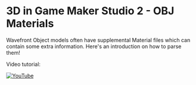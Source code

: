 # 3D in Game Maker Studio 2 - OBJ Materials

Wavefront Object models often have supplemental Material files which can contain some extra information. Here's an introduction on how to parse them!

Video tutorial:

[![YouTube](https://i.ytimg.com/vi/hcJEDWjZU_I/hqdefault.jpg)](https://www.youtube.com/watch?v=hcJEDWjZU_I)